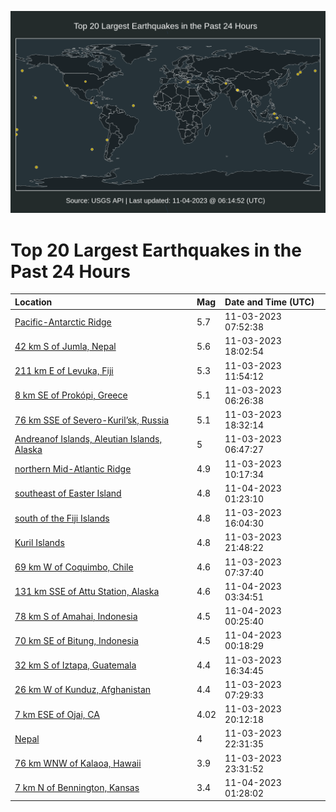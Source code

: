 ![Map](./map.png)

# Top 20 Largest Earthquakes in the Past 24 Hours

| Location | Mag | Date and Time (UTC) |
|:---|:---|:---|
| [Pacific-Antarctic Ridge](https://earthquake.usgs.gov/earthquakes/eventpage/us7000l8jc) | 5.7 | 11-03-2023 07:52:38 |
| [42 km S of Jumla, Nepal](https://earthquake.usgs.gov/earthquakes/eventpage/us7000l8p5) | 5.6 | 11-03-2023 18:02:54 |
| [211 km E of Levuka, Fiji](https://earthquake.usgs.gov/earthquakes/eventpage/us7000l8kf) | 5.3 | 11-03-2023 11:54:12 |
| [8 km SE of Prokópi, Greece](https://earthquake.usgs.gov/earthquakes/eventpage/us7000l8ij) | 5.1 | 11-03-2023 06:26:38 |
| [76 km SSE of Severo-Kuril’sk, Russia](https://earthquake.usgs.gov/earthquakes/eventpage/us7000l8pk) | 5.1 | 11-03-2023 18:32:14 |
| [Andreanof Islands, Aleutian Islands, Alaska](https://earthquake.usgs.gov/earthquakes/eventpage/us7000l8in) | 5 | 11-03-2023 06:47:27 |
| [northern Mid-Atlantic Ridge](https://earthquake.usgs.gov/earthquakes/eventpage/us7000l8k7) | 4.9 | 11-03-2023 10:17:34 |
| [southeast of Easter Island](https://earthquake.usgs.gov/earthquakes/eventpage/us7000l8t0) | 4.8 | 11-04-2023 01:23:10 |
| [south of the Fiji Islands](https://earthquake.usgs.gov/earthquakes/eventpage/us7000l8mf) | 4.8 | 11-03-2023 16:04:30 |
| [Kuril Islands](https://earthquake.usgs.gov/earthquakes/eventpage/us7000l8rm) | 4.8 | 11-03-2023 21:48:22 |
| [69 km W of Coquimbo, Chile](https://earthquake.usgs.gov/earthquakes/eventpage/us7000l8iw) | 4.6 | 11-03-2023 07:37:40 |
| [131 km SSE of Attu Station, Alaska](https://earthquake.usgs.gov/earthquakes/eventpage/us7000l8t9) | 4.6 | 11-04-2023 03:34:51 |
| [78 km S of Amahai, Indonesia](https://earthquake.usgs.gov/earthquakes/eventpage/us7000l8s5) | 4.5 | 11-04-2023 00:25:40 |
| [70 km SE of Bitung, Indonesia](https://earthquake.usgs.gov/earthquakes/eventpage/us7000l8s4) | 4.5 | 11-04-2023 00:18:29 |
| [32 km S of Iztapa, Guatemala](https://earthquake.usgs.gov/earthquakes/eventpage/us7000l8mz) | 4.4 | 11-03-2023 16:34:45 |
| [26 km W of Kunduz, Afghanistan](https://earthquake.usgs.gov/earthquakes/eventpage/us7000l8iv) | 4.4 | 11-03-2023 07:29:33 |
| [7 km ESE of Ojai, CA](https://earthquake.usgs.gov/earthquakes/eventpage/ci39706674) | 4.02 | 11-03-2023 20:12:18 |
| [Nepal](https://earthquake.usgs.gov/earthquakes/eventpage/us7000l8rr) | 4 | 11-03-2023 22:31:35 |
| [76 km WNW of Kalaoa, Hawaii](https://earthquake.usgs.gov/earthquakes/eventpage/hv73638622) | 3.9 | 11-03-2023 23:31:52 |
| [7 km N of Bennington, Kansas](https://earthquake.usgs.gov/earthquakes/eventpage/us7000l8sp) | 3.4 | 11-04-2023 01:28:02 |
